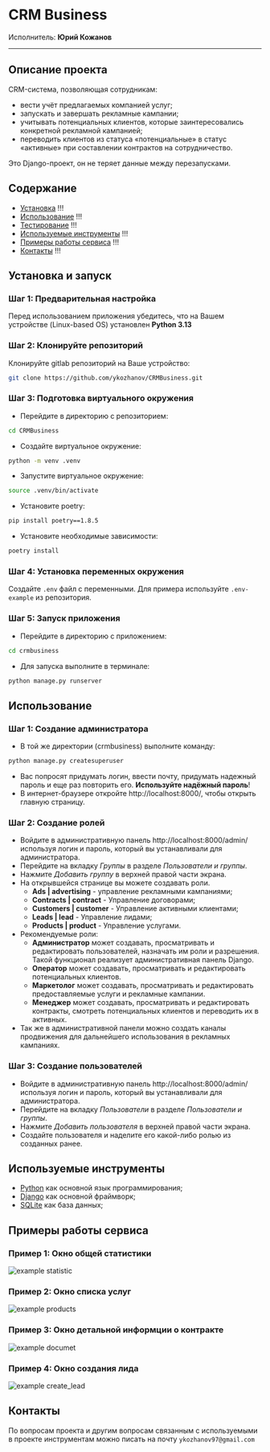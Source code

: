 # CRM Business
Исполнитель: **Юрий Кожанов**

---

## Описание проекта
CRM-система, позволяющая сотрудникам:
* вести учёт предлагаемых компанией услуг;
* запускать и завершать рекламные кампании;
* учитывать потенциальных клиентов, которые заинтересовались конкретной рекламной кампанией;
* переводить клиентов из статуса «потенциальные» в статус «активные» при составлении контрактов на сотрудничество. 

Это Django-проект, он не теряет данные между перезапусками.

## Содержание
- [Установка](#установка-и-запуск) !!!
- [Использование](#использование) !!!
- [Тестирование](#тестирование) !!!
- [Используемые инструменты](#используемые-инструменты) !!!
- [Примеры работы сервиса](#примеры-работы-сервиса) !!!
- [Контакты](#контакты) !!!


## Установка и запуск
### Шаг 1: Предварительная настройка
Перед использованием приложения убедитесь, что на Вашем устройстве (Linux-based OS) установлен **Python 3.13**

### Шаг 2: Клонируйте репозиторий
Клонируйте gitlab репозиторий на Ваше устройство:
```bash
git clone https://github.com/ykozhanov/CRMBusiness.git
```

### Шаг 3: Подготовка виртуального окружения
- Перейдите в директорию с репозиторием:
```bash
cd CRMBusiness 
```
- Создайте виртуальное окружение:
```bash
python -m venv .venv
```
- Запустите виртуальное окружение:
```bash
source .venv/bin/activate
```
- Установите poetry:
```bash
pip install poetry==1.8.5
```
- Установите необходимые зависимости:
```bash
poetry install
```

### Шаг 4: Установка переменных окружения
Создайте `.env` файл с переменными. Для примера используйте `.env-example` из репозитория.

### Шаг 5: Запуск приложения
- Перейдите в директорию с приложением:
```bash 
cd crmbusiness
```
- Для запуска выполните в терминале: 
```bash 
python manage.py runserver
```


## Использование

### Шаг 1: Создание администратора
- В той же директории (crmbusiness) выполните команду:
```bash
python manage.py createsuperuser
```
- Вас попросят придумать логин, ввести почту, придумать надежный пароль и еще раз повторить его. **Используйте надёжный пароль**!
- В интернет-браузере откройте http://localhost:8000/, чтобы открыть главную страницу.

### Шаг 2: Создание ролей
- Войдите в административную панель http://localhost:8000/admin/ используя логин и пароль, который вы устанавливали для администратора.
- Перейдите на вкладку *Группы* в разделе *Пользователи и группы*.
- Нажмите *Добавить группу* в верхней правой части экрана.
- На открывшейся странице вы можете создавать роли.
  - **Ads | advertising** - управление рекламными кампаниями;
  - **Contracts | contract** - Управление договорами;
  - **Customers | customer** - Управление активными клиентами;
  - **Leads | lead** - Управление лидами;
  - **Products | product** - Управление услугами.
- Рекомендуемые роли:
  - **Администратор** может создавать, просматривать и редактировать пользователей, назначать им роли и разрешения. Такой функционал реализует административная панель Django.
  - **Оператор** может создавать, просматривать и редактировать потенциальных клиентов. 
  - **Маркетолог** может создавать, просматривать и редактировать предоставляемые услуги и рекламные кампании. 
  - **Менеджер** может создавать, просматривать и редактировать контракты, смотреть потенциальных клиентов и переводить их в активных.
- Так же в административной панели можно создать каналы продвижения для дальнейшего использования в рекламных кампаниях.

### Шаг 3: Создание пользователей
- Войдите в административную панель http://localhost:8000/admin/ используя логин и пароль, который вы устанавливали для администратора.
- Перейдите на вкладку *Пользователи* в разделе *Пользователи и группы*.
- Нажмите *Добавить пользователя* в верхней правой части экрана.
- Создайте пользователя и наделите его какой-либо ролью из созданных ранее.


## Используемые инструменты
- [Python](https://www.python.org/) как основной язык программирования;
- [Django](https://www.djangoproject.com/) как основной фраймворк;
- [SQLite](https://www.sqlite.org/index.html) как база данных;


## Примеры работы сервиса

### Пример 1: Окно общей статистики
![example statistic](example/statistic.png)

### Пример 2: Окно списка услуг
![example products](example/products.png)

### Пример 3: Окно детальной информции о контракте
![example documet](example/documet.png)

### Пример 4: Окно создания лида
![example create_lead](example/create_lead.png)

## Контакты
По вопросам проекта и другим вопросам связанным с используемыми в проекте инструментам 
можно писать на почту `ykozhanov97@gmail.com`
